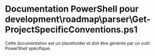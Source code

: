 # Documentation PowerShell pour development\roadmap\parser\Get-ProjectSpecificConventions.ps1

Cette documentation est un placeholder et doit être générée par un outil PowerShell spécifique.
